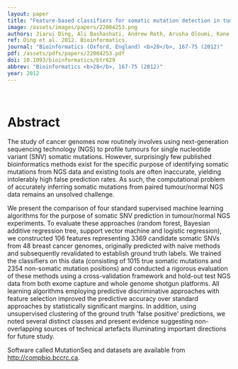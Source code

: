```yaml
---
layout: paper
title: "Feature-based classifiers for somatic mutation detection in tumour-normal paired sequencing data."
image: /assets/images/papers/22084253.png
authors: Jiarui Ding, Ali Bashashati, Andrew Roth, Arusha Oloumi, Kane Tse, Thomas Zeng, Gholamreza Haffari, Martin Hirst, Marco A Marra, Anne Condon, Samuel Aparicio, Sohrab P Shah
ref: Ding et al. 2012. Bioinformatics.
journal: "Bioinformatics (Oxford, England) <b>28</b>, 167-75 (2012)"
pdf: /assets/pdfs/papers/22084253.pdf
doi: 10.1093/bioinformatics/btr629
abbrev: "Bioinformatics <b>28</b>, 167-75 (2012)"
year: 2012
---
```


<br />
<div data-badge-popover="right" data-badge-type="donut" data-pmid="22084253" data-hide-no-mentions="true" class="altmetric-embed"></div>

# Abstract

The study of cancer genomes now routinely involves using next-generation sequencing technology (NGS) to profile tumours for single nucleotide variant (SNV) somatic mutations. However, surprisingly few published bioinformatics methods exist for the specific purpose of identifying somatic mutations from NGS data and existing tools are often inaccurate, yielding intolerably high false prediction rates. As such, the computational problem of accurately inferring somatic mutations from paired tumour/normal NGS data remains an unsolved challenge.

We present the comparison of four standard supervised machine learning algorithms for the purpose of somatic SNV prediction in tumour/normal NGS experiments. To evaluate these approaches (random forest, Bayesian additive regression tree, support vector machine and logistic regression), we constructed 106 features representing 3369 candidate somatic SNVs from 48 breast cancer genomes, originally predicted with naive methods and subsequently revalidated to establish ground truth labels. We trained the classifiers on this data (consisting of 1015 true somatic mutations and 2354 non-somatic mutation positions) and conducted a rigorous evaluation of these methods using a cross-validation framework and hold-out test NGS data from both exome capture and whole genome shotgun platforms. All learning algorithms employing predictive discriminative approaches with feature selection improved the predictive accuracy over standard approaches by statistically significant margins. In addition, using unsupervised clustering of the ground truth 'false positive' predictions, we noted several distinct classes and present evidence suggesting non-overlapping sources of technical artefacts illuminating important directions for future study.

Software called MutationSeq and datasets are available from http://compbio.bccrc.ca.

